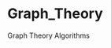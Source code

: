 # Graph_Theory
Graph Theory Algorithms
<script type="text/javascript" src="https://unpkg.com/vis-network/standalone/umd/vis-network.min.js"></script>